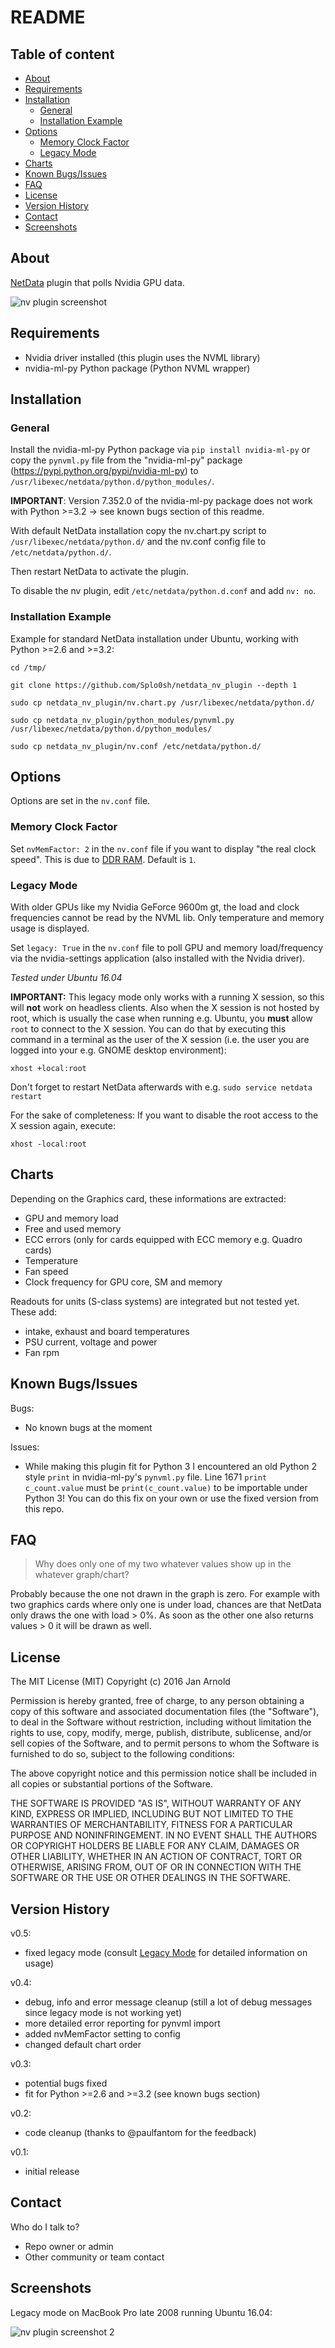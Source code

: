 # README #

## Table of content ##
<!-- MarkdownTOC depth=0 -->

- [About](#about)
- [Requirements](#requirements)
- [Installation](#installation)
	- [General](#general)
	- [Installation Example](#installation-example)
- [Options](#options)
	- [Memory Clock Factor](#memory-clock-factor)
	- [Legacy Mode](#legacy-mode)
- [Charts](#charts)
- [Known Bugs/Issues](#known-bugsissues)
- [FAQ](#faq)
- [License](#license)
- [Version History](#version-history)
- [Contact](#contact)
- [Screenshots](#screenshots)

<!-- /MarkdownTOC -->

## About ##

[NetData](https://github.com/firehol/netdata/) plugin that polls Nvidia GPU data.

![nv plugin screenshot](http://semper.space/netdata_nv/screenshot01.png "Netdata nv plugin")


## Requirements ##

* Nvidia driver installed (this plugin uses the NVML library)
* nvidia-ml-py Python package (Python NVML wrapper)


## Installation ##

### General ###

Install the nvidia-ml-py Python package via `pip install nvidia-ml-py` or copy the `pynvml.py` file from the "nvidia-ml-py" package (https://pypi.python.org/pypi/nvidia-ml-py) to `/usr/libexec/netdata/python.d/python_modules/`.

**IMPORTANT**: Version 7.352.0 of the nvidia-ml-py package does not work with Python >=3.2 -> see known bugs section of this readme.

With default NetData installation copy the nv.chart.py script to `/usr/libexec/netdata/python.d/` and the nv.conf config file to `/etc/netdata/python.d/`.

Then restart NetData to activate the plugin.

To disable the nv plugin, edit `/etc/netdata/python.d.conf` and add `nv: no`.


### Installation Example ###

Example for standard NetData installation under Ubuntu, working with Python >=2.6 and >=3.2:

```
cd /tmp/

git clone https://github.com/Splo0sh/netdata_nv_plugin --depth 1

sudo cp netdata_nv_plugin/nv.chart.py /usr/libexec/netdata/python.d/

sudo cp netdata_nv_plugin/python_modules/pynvml.py /usr/libexec/netdata/python.d/python_modules/

sudo cp netdata_nv_plugin/nv.conf /etc/netdata/python.d/
```


## Options ##

Options are set in the `nv.conf` file.
### Memory Clock Factor ###

Set `nvMemFactor: 2` in the `nv.conf` file if you want to display "the real clock speed". This is due to [DDR RAM](https://en.wikipedia.org/wiki/DDR_SDRAM#Double_data_rate_.28DDR.29_SDRAM_specification). Default is `1`.


### Legacy Mode ###

With older GPUs like my Nvidia GeForce 9600m gt, the load and clock frequencies cannot be read by the NVML lib. Only temperature and memory usage is displayed.

Set `legacy: True` in the `nv.conf` file to poll GPU and memory load/frequency via the nvidia-settings application (also installed with the Nvidia driver).

*Tested under Ubuntu 16.04*

**IMPORTANT:** This legacy mode only works with a running X session, so this will **not** work on headless clients. Also when the X session is not hosted by root, which is usually the case when running e.g. Ubuntu, you **must** allow `root` to connect to the X session. You can do that by executing this command in a terminal as the user of the X session (i.e. the user you are logged into your e.g. GNOME desktop environment):

`xhost +local:root`

Don't forget to restart NetData afterwards with e.g. `sudo service netdata restart`

For the sake of completeness: If you want to disable the root access to the X session again, execute:

`xhost -local:root`



## Charts ##

Depending on the Graphics card, these informations are extracted:

- GPU and memory load
- Free and used memory
- ECC errors (only for cards equipped with ECC memory e.g. Quadro cards)
- Temperature
- Fan speed
- Clock frequency for GPU core, SM and memory

Readouts for units (S-class systems) are integrated but not tested yet. These add:

- intake, exhaust and board temperatures
- PSU current, voltage and power
- Fan rpm


## Known Bugs/Issues ##

Bugs:
* No known bugs at the moment

Issues:
* While making this plugin fit for Python 3 I encountered an old Python 2 style `print` in nvidia-ml-py's `pynvml.py` file. Line 1671 `print c_count.value` must be `print(c_count.value)` to be importable under Python 3!
You can do this fix on your own or use the fixed version from this repo.


## FAQ ##

> Why does only one of my two whatever values show up in the whatever graph/chart?

Probably because the one not drawn in the graph is zero. For example with two graphics cards where only one is under load, chances are that NetData only draws the one with load > 0%. As soon as the other one also returns values > 0 it will be drawn as well.


## License ##

The MIT License (MIT)
Copyright (c) 2016 Jan Arnold

Permission is hereby granted, free of charge, to any person obtaining a copy of this software and associated documentation files (the "Software"), to deal in the Software without restriction, including without limitation the rights to use, copy, modify, merge, publish, distribute, sublicense, and/or sell copies of the Software, and to permit persons to whom the Software is furnished to do so, subject to the following conditions:

The above copyright notice and this permission notice shall be included in all copies or substantial portions of the Software.

THE SOFTWARE IS PROVIDED "AS IS", WITHOUT WARRANTY OF ANY KIND, EXPRESS OR IMPLIED, INCLUDING BUT NOT LIMITED TO THE WARRANTIES OF MERCHANTABILITY, FITNESS FOR A PARTICULAR PURPOSE AND NONINFRINGEMENT. IN NO EVENT SHALL THE AUTHORS OR COPYRIGHT HOLDERS BE LIABLE FOR ANY CLAIM, DAMAGES OR OTHER LIABILITY, WHETHER IN AN ACTION OF CONTRACT, TORT OR OTHERWISE, ARISING FROM, OUT OF OR IN CONNECTION WITH THE SOFTWARE OR THE USE OR OTHER DEALINGS IN THE SOFTWARE.

## Version History ##

v0.5:
* fixed legacy mode (consult [Legacy Mode](#legacy-mode) for detailed information on usage)

v0.4:
* debug, info and error message cleanup (still a lot of debug messages since legacy mode is not working yet)
* more detailed error reporting for pynvml import
* added nvMemFactor setting to config
* changed default chart order

v0.3:
* potential bugs fixed
* fit for Python >=2.6 and >=3.2 (see known bugs section)

v0.2:
* code cleanup (thanks to @paulfantom for the feedback)

v0.1:
* initial release


## Contact ##

Who do I talk to?

* Repo owner or admin
* Other community or team contact


## Screenshots ##

Legacy mode on MacBook Pro late 2008 running Ubuntu 16.04:

![nv plugin screenshot 2](http://semper.space/netdata_nv/screenshot02.png "Netdata nv plugin")

